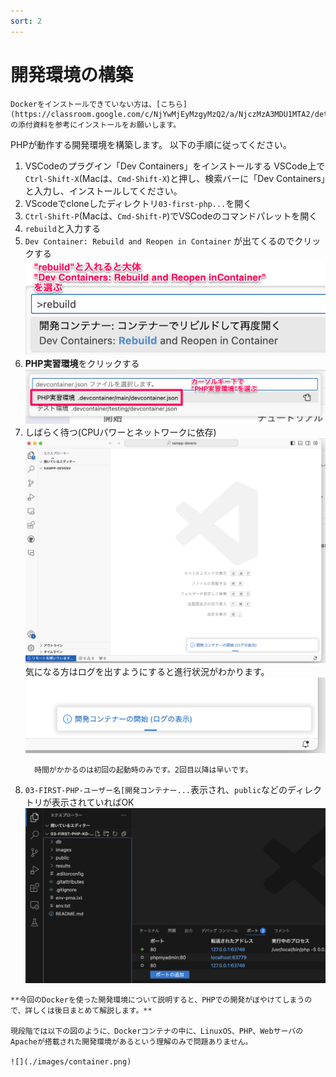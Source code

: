 ```yaml
---
sort: 2
---
```

# 開発環境の構築

```warning
Dockerをインストールできていない方は、[こちら](https://classroom.google.com/c/NjYwMjEyMzgyMzQ2/a/NjczMzA3MDU1MTA2/details)の添付資料を参考にインストールをお願いします。
```

PHPが動作する開発環境を構築します。
以下の手順に従ってください。

1. VSCodeのプラグイン「Dev Containers」をインストールする
   VSCode上で`Ctrl-Shift-X`(Macは、`Cmd-Shift-X`)と押し、検索バーに「Dev Containers」と入力し、インストールしてください。
2. VScodeでcloneしたディレクトリ`03-first-php...`を開く
3. `Ctrl-Shift-P`(Macは、`Cmd-Shift-P`)でVSCodeのコマンドパレットを開く
4. `rebuild`と入力する
5. `Dev Container: Rebuild and Reopen in Container` が出てくるのでクリックする<br>
   ![](./images/type-rebuild.png)
6. **PHP実習環境**をクリックする<br>
   ![](./images/select-phpdev.png)
7. しばらく待つ(CPUパワーとネットワークに依存)<br>
   ![](./images/reconfiguring-window.png)<br>
    気になる方はログを出すようにすると進行状況がわかります。<br>
    ![](./images/reconfigure-view-log.png)<br>
    ```note
      時間がかかるのは初回の起動時のみです。2回目以降は早いです。
    ```
8. `03-FIRST-PHP-ユーザー名[開発コンテナー...`表示され、`public`などのディレクトリが表示されていればOK<br>
   ![](./images/done.png)

```note
**今回のDockerを使った開発環境について説明すると、PHPでの開発がぼやけてしまうので、詳しくは後日まとめて解説します。**

現段階では以下の図のように、Dockerコンテナの中に、LinuxOS、PHP、WebサーバのApacheが搭載された開発環境があるという理解のみで問題ありません。

![](./images/container.png)
```
